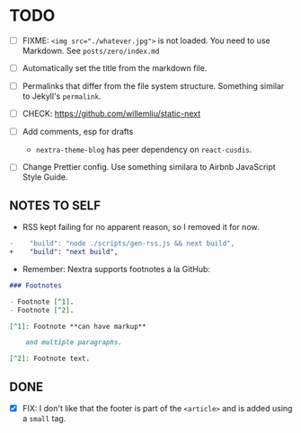 # TODO

- [ ] FIXME: `<img src="./whatever.jpg">` is not loaded. You need to use Markdown.
See `posts/zero/index.md`

- [ ] Automatically set the title from the markdown file.

- [ ] Permalinks that differ from the file system structure.
Something similar to Jekyll's `permalink`.

- [ ] CHECK: https://github.com/willemliu/static-next

- [ ] Add comments, esp for drafts
    * `nextra-theme-blog` has peer dependency on `react-cusdis`.

- [ ] Change Prettier config. Use something similara to Airbnb JavaScript Style Guide.

## NOTES TO SELF

- RSS kept failing for no apparent reason, so I removed it for now.
```diff
-    "build": "node ./scripts/gen-rss.js && next build",
+    "build": "next build",
```

- Remember: Nextra supports footnotes a la GitHub:
```md
### Footnotes

- Footnote [^1].
- Footnote [^2].

[^1]: Footnote **can have markup**

    and multiple paragraphs.

[^2]: Footnote text.
```


## DONE

- [x] FIX: I don't like that the footer is part of the `<article>` and is added using a `small` tag.

